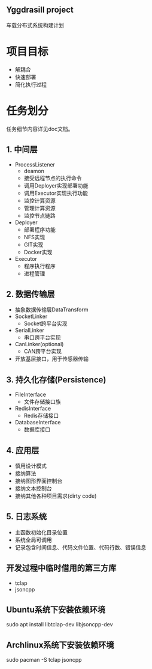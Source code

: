## Yggdrasill project

车载分布式系统构建计划

# 项目目标
* 解耦合
* 快速部署
* 简化执行过程

# 任务划分
任务细节内容详见doc文档。
## 1. 中间层
  * ProcessListener
    - deamon
    - 接受远程节点的执行命令
    - 调用Deployer实现部署功能
    - 调用Executor实现执行功能
    - 监控计算资源
    - 管理计算资源
    - 监控节点链路
  * Deployer
    - 部署程序功能
    - NFS实现
    - GIT实现
    - Docker实现
  * Executor
    - 程序执行程序
    - 进程管理
## 2. 数据传输层
  * 抽象数据传输层DataTransform
  * SocketLinker
    - Socket跨平台实现
  * SerialLinker
    - 串口跨平台实现
  * CanLinker(optional)
    - CAN跨平台实现
  * 开放基层接口，用于传感器传输
## 3. 持久化存储(Persistence)
  * FileInterface
    - 文件存储接口族
  * RedisInterface
    - Redis存储接口
  * DatabaseInterface
    - 数据库接口
## 4. 应用层
  * 慎用设计模式
  * 接纳算法
  * 接纳图形界面控制台
  * 接纳文本控制台
  * 接纳其他各种项目需求(dirty code)
## 5. 日志系统
  * 主函数初始化目录位置
  * 系统全局可调用
  * 记录包含时间信息、代码文件位置、代码行数、错误信息

## 开发过程中临时借用的第三方库
* tclap
* jsoncpp

## Ubuntu系统下安装依赖环境
sudo apt install libtclap-dev libjsoncpp-dev
## Archlinux系统下安装依赖环境
sudo pacman -S tclap jsoncpp
